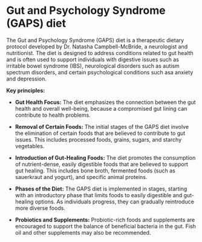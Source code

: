 # Gut and Psychology Syndrome (GAPS) diet

The Gut and Psychology Syndrome (GAPS) diet is a therapeutic dietary protocol developed by Dr. Natasha Campbell-McBride, a neurologist and nutritionist. The diet is designed to address conditions related to gut health and is often used to support individuals with digestive issues such as irritable bowel syndrome (IBS), neurological disorders such as autism spectrum disorders, and certain psychological conditions such asa anxiety and depression.

**Key principles:**

* **Gut Health Focus:** The diet emphasizes the connection between the gut health and overall well-being, because a compromised gut lining can contribute to health problems.

* **Removal of Certain Foods:** The initial stages of the GAPS diet involve the elimination of certain foods that are believed to contribute to gut issues. This includes processed foods, grains, sugars, and starchy vegetables.

* **Introduction of Gut-Healing Foods:** The diet promotes the consumption of nutrient-dense, easily digestible foods that are believed to support gut healing. This includes bone broth, fermented foods (such as sauerkraut and yogurt), and specific animal proteins.

* **Phases of the Diet:** The GAPS diet is implemented in stages, starting with an introductory phase that limits foods to easily digestible and gut-healing options. As individuals progress, they can gradually reintroduce more diverse foods.

* **Probiotics and Supplements:** Probiotic-rich foods and supplements are encouraged to support the balance of beneficial bacteria in the gut. Fish oil and other supplements may also be recommended.
